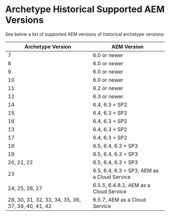 # Archetype Historical Supported AEM Versions

See below a list of supported AEM versions of historical archetype versions:

Archetype Version   | AEM Version
--------------------|-------------
7                   | 6.0 or newer
8                   | 6.0 or newer
9                   | 6.0 or newer
10                  | 6.0 or newer
11                  | 6.2 or newer
12                  | 6.3 or newer
14                  | 6.4, 6.3 + SP2
15                  | 6.4, 6.3 + SP2
16                  | 6.4, 6.3 + SP2
13                  | 6.4, 6.3 + SP2
17                  | 6.4, 6.3 + SP2
18                  | 6.5, 6.4, 6.3 + SP3
19                  | 6.5, 6.4, 6.3 + SP3
20, 21, 22          | 6.5, 6.4, 6.3 + SP3
23                  | 6.5, 6.4, 6.3 + SP3, AEM as a Cloud Service
24, 25, 26, 27      | 6.5.5, 6.4.8.1, AEM as a Cloud Service
28, 30, 31, 32, 33, 34, 35, 36, 37, 39, 40, 41, 42  | 6.5.7, AEM as a Cloud Service

